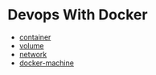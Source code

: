 # Devops With Docker

- [container](docs/container.md)
- [volume](docs/volume.md)
- [network](docs/network.md)
- [docker-machine](docs/docker-machine.md)
